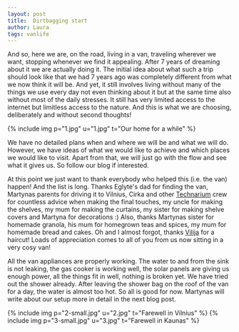 ```yaml
---
layout: post
title:  Dirtbagging start
author: Laura
tags: vanlife
---
```


And so, here we are, on the road, living in a van, traveling wherever we want, stopping whenever we find it appealing. After 7 years of dreaming about it we are actually doing it. The initial idea about what such a trip should look like that we had 7 years ago was completely different from what we now think it will be. And yet, it still involves living without many of the things we use every day not even thinking about it but at the same time also without most of the daily stresses. It still has very limited access to the internet but limitless access to the nature. And this is what we are choosing, deliberately and without second thoughts!

{% include img p="1.jpg" u="1.jpg" t="Our home for a while" %}
<!--break-->

We have no detailed plans when and where we will be and what we will do. However, we have ideas of what we would like to achieve and which places we would like to visit. Apart from that, we will just go with the flow and see what it gives us. So follow our blog if interested.

At this point we just want to thank everybody who helped this (i.e. the van) happen! And the list is long. Thanks Eglytė's dad for finding the van, Martynas parents for driving it to Vilnius, Cirka and other [Technarium](https://technarium.lt/) crew for countless advice when making the final touches, my uncle for making the shelves, my mum for making the curtains, my sister for making shelve covers and Martyna for decorations :) Also, thanks Martynas sister for homemade granola, his mum for homegrown teas and spices, my mum for homemade bread and cakes. Oh and I almost forgot, thanks [Vilija](https://www.behance.net/VIlIaVIlIa) for a haircut! Loads of appreciation comes to all of you from us now sitting in a very cosy van!

All the van appliances are properly working. The water to and from the sink is not leaking, the gas cooker is working well, the solar panels are giving us enough power, all the things fit in well, nothing is broken yet. We have tried out the shower already. After leaving the shower bag on the roof of the van for a day, the water is almost too hot. So all is good for now. Martynas will write about our setup more in detail in the next blog post.

{% include img p="2-small.jpg" u="2.jpg" t="Farewell in Vilnius" %}
{% include img p="3-small.jpg" u="3.jpg" t="Farewell in Kaunas" %}
